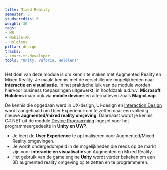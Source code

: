 ```yaml
---
title: Mixed Reality
semester: 5
studycredits: 6
weight: 30
tags:
- MR
- Mobile-AR
- Hololens
pillar: design
tracks:
- smart-xr-developer
tools: "Unity, Vuforia, Hololens"
---
```

Het doel van deze module is om kennis te maken met Augmented Reality en Mixed Reality. Je maakt kennis met de verschillende mogelijkheden naar **interactie en visualisatie**. In het praktische luik van de module worden hiervoor business toepassingen uitgewerkt, in hoofdzaak a.d.h.v. **Microsoft Hololens** maar ook via **mobile devices** en alternatieven zoals **MagicLeap**.

De kennis die opgedaan werd in UX-design, UI-design en [Interaction Design](/programma/interaction-design/) wordt aangehaald om User Experience om te zetten naar een volledig nieuwe **augmented/mixed reality omgeving**. Daarnaast wordt je kennis C#.NET uit de module [Device Programming](/programma/device-programming/) ingezet voor het programmeergedeelte in **Unity en UWP**.

- Je leert de **User Experience** te optimaliseren voor Augmented/Mixed Reality omgevingen.
- Je wordt ondergedompeld in de mogelijkheden die reeds op de markt zijn voor **interactie en visualisatie** van Augmented en Mixed Reality. 
- Het gebruik van de game engine **Unity** wordt verder bekeken om een 3D augmented reality omgeving op te zetten en te programmeren.